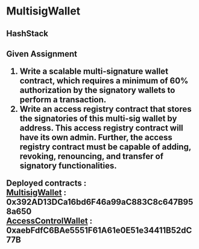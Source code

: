 # MultisigWallet


<h2>HashStack<h2>
Given Assignment

1. Write a scalable multi-signature wallet contract, which requires a minimum of 60% authorization by the signatory wallets to perform a transaction. 
2. Write an access registry contract that stores the signatories of this multi-sig wallet by address. This access registry contract will have its own admin. Further, the access registry contract must be capable of adding, revoking, renouncing, and transfer of signatory functionalities.

Deployed contracts :
<br>
[MultisigWallet](https://goerli.etherscan.io/address/0x392AD13DCa16bd6F46a99aC883C8c647B958a650) : 0x392AD13DCa16bd6F46a99aC883C8c647B958a650
<br>
[AccessControlWallet](https://goerli.etherscan.io/address/0xaebfdfc6bae5551f61a61e0e51e34411b52dc77b) : 0xaebFdfC6BAe5551F61A61e0E51e34411B52dC77B

